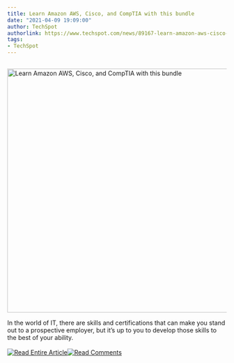 ```yaml
---
title: Learn Amazon AWS, Cisco, and CompTIA with this bundle
date: "2021-04-09 19:09:00"
author: TechSpot
authorlink: https://www.techspot.com/news/89167-learn-amazon-aws-cisco-comptia-bundle.html
tags:
- TechSpot
---
```

<a href="https://www.techspot.com/news/89167-learn-amazon-aws-cisco-comptia-bundle.html" target="_blank"><img src="https://static.techspot.com/images2/news/ts3_thumbs/2021/04/2021-04-09-ts3_thumbs-c48.jpg" width="800" height="560" style="padding: 15px 0" title="Learn Amazon AWS, Cisco, and CompTIA with this bundle" /></a><br />In the world of IT, there are skills and certifications that can make you stand out to a prospective employer, but it’s up to you to develop those skills to the best of your ability.<br /><br /><a href="https://www.techspot.com/news/89167-learn-amazon-aws-cisco-comptia-bundle.html"><img src="https://static.techspot.com/images/rss/rss_buttons_01.png" border="0" alt="Read Entire Article" /></a><a href="https://www.techspot.com/news/89167-learn-amazon-aws-cisco-comptia-bundle.html#comments"><img src="https://static.techspot.com/images/rss/rss_buttons_02.png" border="0" alt="Read Comments" /></a><br /><br />